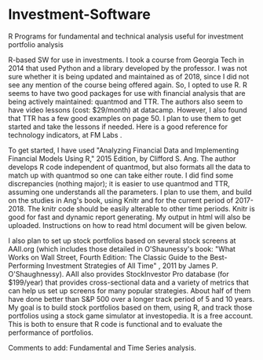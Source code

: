 # Investment-Software
R Programs for fundamental and technical analysis useful for investment portfolio analysis

R-based SW for use in investments. I took a course from Georgia Tech in 2014 that used Python and a library developed by the professor. I was not sure whether it is being updated and maintained as of 2018, since I did not see any mention of the course being offered again. So, I opted to use R. R seems to have two good packages for use with financial analysis that are being actively maintained: quantmod and TTR. The authors also seem to have video lessons (cost: $29/month) at datacamp. However, I also found that TTR has a few good examples on page 50. I plan to use them to get started and take the lessons if needed. Here is a good reference for technology indicators, at FM Labs .

To get started, I have used "Analyzing Financial Data and Implementing Financial Models Using R," 2015 Edition, by Clifford S. Ang. The author develops R code independent of quantmod, but also formats all the data to match up with quantmod so one can take either route. I did find some discrepancies (nothing major); it is easier to use quantmod and TTR, assuming one understands all the parameters. I plan to use them, and build on the studies in Ang's book, using Knitr and for the current period of 2017-2018. The knitr code should be easily alterable to other time periods. Knitr is good for fast and dynamic report generating. My output in html will also be uploaded. Instructions on how to read html document will be given below.

I also plan to set up stock portfolios based on several stock screens at AAII.org (which includes those detailed in O'Shaunessy's book: "What Works on Wall Street, Fourth Edition: The Classic Guide to the Best-Performing Investment Strategies of All Time" , 2011 by James P. O'Shaughnessy). AAII also provides StockInvestor Pro database (for $199/year) that provides cross-sectional data and a variety of metrics that can help us set up screens for many popular strategies. About half of them have done better than S&P 500 over a longer track period of 5 and 10 years. My goal is to build stock portfolios based on them, using R, and track those portfolios using a stock game simulator at investopedia. It is a free account. This is both to ensure that R code is functional and to evaluate the performance of portfolios.

Comments to add: Fundamental and Time Series analysis.
